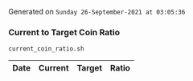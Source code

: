Generated on `Sunday 26-September-2021 at 03:05:36`

### Current to Target Coin Ratio
`current_coin_ratio.sh`

Date|Current|Target|Ratio
---|---|---|---
